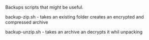 Backups scripts that might be useful.

backup-zip.sh   - takes an existing folder creates an encrypted and compressed archive

backup-unzip.sh - takes an archive an decrypts it whil unpacking
